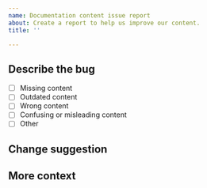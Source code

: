```yaml
---
name: Documentation content issue report
about: Create a report to help us improve our content.
title: ''

---
```


<!-- IMPORTANT: This is only for reporting documentation content issues.

Report Tessera software issues at https://github.com/consensys/tessera.
Report documentation tool issues using the "Documentation tool bug report" template.

Before creating an issue, did use the search field in the documentation to find what you're looking for?
-->

## Describe the bug

<!-- Add a clear and concise description of what the documentation issue is.
Also, check the issue type in the following list): -->

- [ ] Missing content
- [ ] Outdated content
- [ ] Wrong content
- [ ] Confusing or misleading content
- [ ] Other

## Change suggestion

<!-- If you know how to fix the content, provide a suggestion. -->

## More context

<!-- Add any other context about the problem here, for example, screenshots or a small demo video. -->
